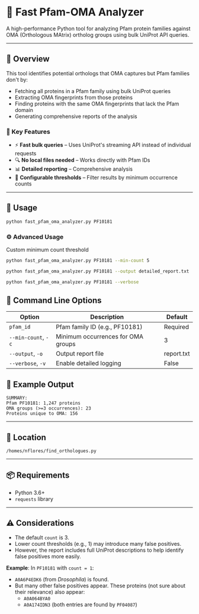 # 🧬 Fast Pfam-OMA Analyzer

A high-performance Python tool for analyzing Pfam protein families against OMA (Orthologous MAtrix) ortholog groups using bulk UniProt API queries.

---

## 📖 Overview

This tool identifies potential orthologs that OMA captures but Pfam families don't by:

- Fetching all proteins in a Pfam family using bulk UniProt queries  
- Extracting OMA fingerprints from those proteins  
- Finding proteins with the same OMA fingerprints that lack the Pfam domain  
- Generating comprehensive reports of the analysis  

### 🔑 Key Features

- ⚡ **Fast bulk queries** – Uses UniProt's streaming API instead of individual requests  
- 🔍 **No local files needed** – Works directly with Pfam IDs  
- 📊 **Detailed reporting** – Comprehensive analysis  
- 🎯 **Configurable thresholds** – Filter results by minimum occurrence counts  

---

## 🚀 Usage


```bash
python fast_pfam_oma_analyzer.py PF10181
```
### ⚙️ Advanced Usage
Custom minimum count threshold

```bash
python fast_pfam_oma_analyzer.py PF10181 --min-count 5
```

```bash
python fast_pfam_oma_analyzer.py PF10181 --output detailed_report.txt
```

```bash
python fast_pfam_oma_analyzer.py PF10181 --verbose
```
## 🧾 Command Line Options

| Option              | Description                             | Default     |
|---------------------|-----------------------------------------|-------------|
| `pfam_id`           | Pfam family ID (e.g., PF10181)          | Required    |
| `--min-count`, `-c` | Minimum occurrences for OMA groups      | 3           |
| `--output`, `-o`    | Output report file                      | report.txt  |
| `--verbose`, `-v`   | Enable detailed logging                 | False       |

## 📄 Example Output

```
SUMMARY:
Pfam PF10181: 1,247 proteins
OMA groups (>=3 occurrences): 23
Proteins unique to OMA: 156
```

---

## 📍 Location

`/homes/nflores/find_orthologues.py`

---

## 📦 Requirements

- Python 3.6+  
- `requests` library


---

## ⚠️ Considerations

- The default `count` is 3.
- Lower count thresholds (e.g., 1) may introduce many false positives.
- However, the report includes full UniProt descriptions to help identify false positives more easily.

**Example**: In `PF10181` with `count = 1`:

- `A0A6P4EDK6` (from *Drosophila*) is found.
- But many other false positives appear. These proteins (not sure about their relevance) also appear:
  - `A0A064BYA0`
  - `A0A174IDN3` (both entries are found by `PF04087`)


 
